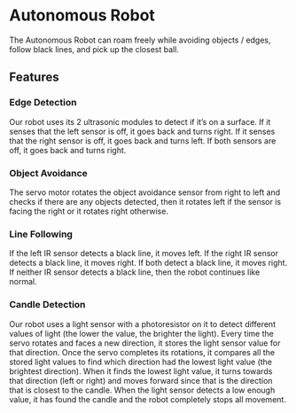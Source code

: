 # Autonomous Robot

The Autonomous Robot can roam freely while avoiding objects / edges, follow black lines, and pick up the closest ball.

## Features

### Edge Detection

Our robot uses its 2 ultrasonic modules to detect if it’s on a surface. If it senses that the left sensor is off, it goes back and turns right. If it senses that the right sensor is off, it goes back and turns left. If both sensors are off, it goes back and turns right.

### Object Avoidance

The servo motor rotates the object avoidance sensor from right to left and checks if there are any objects detected, then it rotates left if the sensor is facing the right or it rotates right otherwise.

### Line Following

If the left IR sensor detects a black line, it moves left. If the right IR sensor detects a black line, it moves right. If both detect a black line, it moves right. If neither IR sensor detects a black line, then the robot continues like normal.

### Candle Detection

Our robot uses a light sensor with a photoresistor on it to detect different values of light (the lower the value, the brighter the light). Every time the servo rotates and faces a new direction, it stores the light sensor value for that direction. Once the servo completes its rotations, it compares all the stored light values to find which direction had the lowest light value (the brightest direction). When it finds the lowest light value, it turns towards that direction (left or right) and moves forward since that is the direction that is closest to the candle. When the light sensor detects a low enough value, it has found the candle and the robot completely stops all movement.
